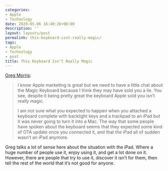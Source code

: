 ```yaml
---
categories:
- Apple
- Technology
date: 2020-05-06 16:40:26+00:00
description: ''
layout: layouts/post
permalink: this-keyboard-isnt-really-magic/
tags:
- Apple
- Technology
- post
title: This Keyboard Isn’t Really Magic
---
```


<p><a href="https://gr36.com/this-keyboard-isnt-really-magic/">Greg Morris</a>:</p>
<blockquote>
<p>I know Apple marketing is great but we need to have a little chat about the Magic Keyboard because I think they may have sold you a lie. You see, despite it being pretty great the keyboard Apple sold you isn&#8217;t really magic.</p>
<p>I am not sure what you expected to happen when you attached a keyboard complete with backlight keys and a trackpad to an iPad but it was never going to turn it into a Mac. The way that some people have spoken about the keyboard seems that they expected some kind of OTA update once you connected it, and that the iPad all of sudden wasn&#8217;t an iPad anymore.</p>
</blockquote>
<p>Greg talks a lot of sense here about the situation with the iPad. Where a huge number of people use it, enjoy using it, and get a lot done on it. However, there are people that try to use it, discover it isn’t for them, then tell the rest of the world that it’s not good for anyone.</p>